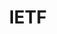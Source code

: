 ---
blog: https://www.ietf.org/blog/
codehost: https://github.com/ietf
images:
- ietf-ar21.svg
- ietf-icon.svg
logohandle: ietf
sort: ietf
title: IETF
website: https://www.ietf.org/
wikipedia: https://en.wikipedia.org/wiki/Internet_Engineering_Task_Force
---